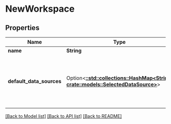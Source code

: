 # NewWorkspace

## Properties

Name | Type | Description | Notes
------------ | ------------- | ------------- | -------------
**name** | **String** |  | 
**default_data_sources** | Option<[**::std::collections::HashMap<String, crate::models::SelectedDataSource>**](selectedDataSource.md)> | This is a mapping from the provider type to the data source selected for that type | [optional]

[[Back to Model list]](../README.md#documentation-for-models) [[Back to API list]](../README.md#documentation-for-api-endpoints) [[Back to README]](../README.md)


